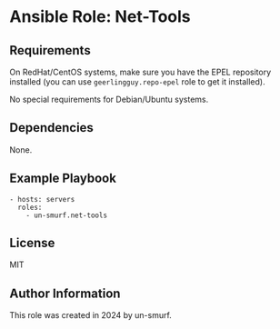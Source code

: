 # Ansible Role: Net-Tools

## Requirements

On RedHat/CentOS systems, make sure you have the EPEL repository installed (you can use `geerlingguy.repo-epel` role to get it installed).

No special requirements for Debian/Ubuntu systems.

## Dependencies

None.

## Example Playbook

    - hosts: servers
      roles:
        - un-smurf.net-tools


## License

MIT

## Author Information

This role was created in 2024 by un-smurf.
